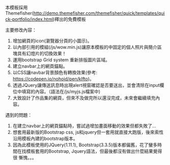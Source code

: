 本模板採用Themefisher(http://demo.themefisher.com/themefisher/quick/templates/quick-portfolio/index.html)釋出的免費模板

主要修改內容：

 1. 增加網頁的icon(瀏覽器分頁的小圖示)。
 2. 以內部引用的模組(/js/wow.min.js)讓原本模板的中固定的個人照片與簡介區塊具有幻燈片的切換效果！
 3. 運用bootstrap Grid system 重新排版圖片區域。
 4. 建立navbar上的網頁錨點。
 5. 以CSS讓navbar背景顏色有轉換效果(參考: https://codepen.io/nohoid/pen/kIfto)。
 6. 透過JQuery讓傳送訊息時出現alert視窗確認是否要送出，並會清除在input欄位中填寫的內容。（語法在/js/myjs.js檔案中)
 7. 大致設計了作品集的網頁，但來不及做完所以還沒完成，未來會繼續填充內容。
  
  
遇到的問題：
 1. 在建立navbar上的網頁錨點時，嘗試過增加畫面移動的效果但都失敗了...
 2. 想套用最新版的Bootstrap css, js和jquery但一套用就直接大跑版，後來索性沿用模板內建的bootstrap版本。
 3. 因為此模板使用的JQuery(1.11.1), Bootstrap(3.3.5)版本都偏舊，花了蠻多時間在找模板套用的Bootstrap, Jquery語法，但最後都沒有做出什麼結果覺得很  慚愧。。。
